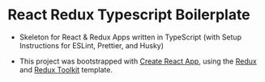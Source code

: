 # React Redux Typescript Boilerplate

- Skeleton for React & Redux Apps written in TypeScript (with Setup Instructions for ESLint, Prettier, and Husky)

- This project was bootstrapped with [Create React App](https://github.com/facebook/create-react-app), using the [Redux](https://redux.js.org/) and [Redux Toolkit](https://redux-toolkit.js.org/) template.
